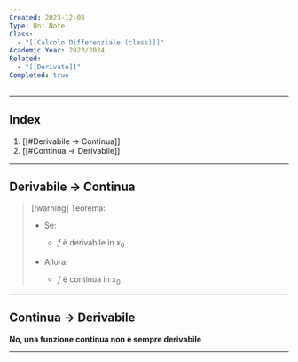 ```yaml
---
Created: 2023-12-08
Type: Uni Note
Class:
  - "[[Calcolo Differenziale (class)]]"
Academic Year: 2023/2024
Related:
  - "[[Derivate]]"
Completed: true
---
```

---
## Index
1. [[#Derivabile -> Continua]]
2. [[#Continua -> Derivabile]]

---
## Derivabile -> Continua

>[!warning] Teorema:
>- Se: 
>	- $f$ è derivabile in $x_{0}$ 
>
>- Allora:
>	- $f$ è continua in $x_{0}$

---
## Continua -> Derivabile

**No, una funzione continua non è sempre derivabile**

---
